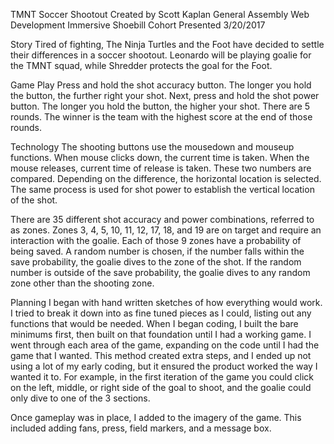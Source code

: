 TMNT Soccer Shootout
Created by Scott Kaplan
General Assembly Web Development Immersive
Shoebill Cohort
Presented 3/20/2017

Story
Tired of fighting, The Ninja Turtles and the Foot have decided to settle their differences in a soccer shootout. Leonardo will be playing goalie for the TMNT squad, while Shredder protects the goal for the Foot.

Game Play
Press and hold the shot accuracy button. The longer you hold the button, the further right your shot. Next, press and hold the shot power button. The longer you hold the button, the higher your shot. There are 5 rounds. The winner is the team with the highest score at the end of those rounds.

Technology
The shooting buttons use the mousedown and mouseup functions. When mouse clicks down, the current time is taken. When the mouse releases, current time of release is taken. These two numbers are compared. Depending on the difference, the horizontal location is selected. The same process is used for shot power to establish the vertical location of the shot.

There are 35 different shot accuracy and power combinations, referred to as zones. Zones 3, 4, 5, 10, 11, 12, 17, 18, and 19 are on target and require an interaction with the goalie.  Each of those 9 zones have a probability of being saved. A random number is chosen, if the number falls within the save probability, the goalie dives to the zone of the shot. If the random number is outside of the save probability, the goalie dives to any random zone other than the shooting zone.

Planning
I began with hand written sketches of how everything would work. I tried to break it down into as fine tuned pieces as I could, listing out any functions that would be needed. When I began coding, I built the bare minimums first, then built on that foundation until I had a working game. I went through each area of the game, expanding on the code until I had the game that I wanted. This method created extra steps, and I ended up not using a lot of my early coding, but it ensured the product worked the way I wanted it to. For example, in the first iteration of the game you could click on the left, middle, or right side of the goal to shoot, and the goalie could only dive to one of the 3 sections.

Once gameplay was in place, I added to the imagery of the game. This included adding fans, press, field markers, and a message box.
